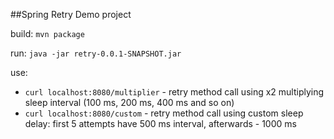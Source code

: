 ##Spring Retry Demo project

build: `mvn package`

run: `java -jar retry-0.0.1-SNAPSHOT.jar`

use: 
* `curl localhost:8080/multiplier` - retry method call using x2 multiplying sleep interval (100 ms, 200 ms, 400 ms and so on)
* `curl localhost:8080/custom` - retry method call using custom sleep delay: first 5 attempts have 500 ms interval, afterwards - 1000 ms
